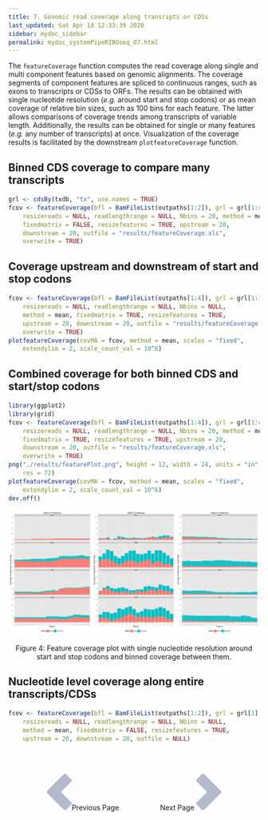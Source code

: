 ```yaml
---
title: 7. Genomic read coverage along transripts or CDSs
last_updated: Sat Apr 18 12:33:39 2020
sidebar: mydoc_sidebar
permalink: mydoc_systemPipeRIBOseq_07.html
---
```


The `featureCoverage` function computes the read coverage along
single and multi component features based on genomic alignments. The coverage
segments of component features are spliced to continuous ranges, such as exons
to transcripts or CDSs to ORFs. The results can be obtained with single
nucleotide resolution (_e.g._ around start and stop codons) or as mean coverage
of relative bin sizes, such as 100 bins for each feature. The latter allows
comparisons of coverage trends among transcripts of variable length. Additionally, 
the results can be obtained for single or many features (_e.g._ any number of
transcripts) at once. Visualization of the coverage results is facilitated by
the downstream `plotfeatureCoverage` function. 

## Binned CDS coverage to compare many transcripts


```r
grl <- cdsBy(txdb, "tx", use.names = TRUE)
fcov <- featureCoverage(bfl = BamFileList(outpaths[1:2]), grl = grl[1:4], 
    resizereads = NULL, readlengthrange = NULL, Nbins = 20, method = mean, 
    fixedmatrix = FALSE, resizefeatures = TRUE, upstream = 20, 
    downstream = 20, outfile = "results/featureCoverage.xls", 
    overwrite = TRUE)
```

## Coverage upstream and downstream of start and stop codons


```r
fcov <- featureCoverage(bfl = BamFileList(outpaths[1:4]), grl = grl[1:12], 
    resizereads = NULL, readlengthrange = NULL, Nbins = NULL, 
    method = mean, fixedmatrix = TRUE, resizefeatures = TRUE, 
    upstream = 20, downstream = 20, outfile = "results/featureCoverage.xls", 
    overwrite = TRUE)
plotfeatureCoverage(covMA = fcov, method = mean, scales = "fixed", 
    extendylim = 2, scale_count_val = 10^6)
```

## Combined coverage for both binned CDS and start/stop codons


```r
library(ggplot2)
library(grid)
fcov <- featureCoverage(bfl = BamFileList(outpaths[1:4]), grl = grl[1:4], 
    resizereads = NULL, readlengthrange = NULL, Nbins = 20, method = mean, 
    fixedmatrix = TRUE, resizefeatures = TRUE, upstream = 20, 
    downstream = 20, outfile = "results/featureCoverage.xls", 
    overwrite = TRUE)
png("./results/featurePlot.png", height = 12, width = 24, units = "in", 
    res = 72)
plotfeatureCoverage(covMA = fcov, method = mean, scales = "fixed", 
    extendylim = 2, scale_count_val = 10^6)
dev.off()
```

![](./pages/mydoc/systemPipeRIBOseq_files/featurePlot.png)
<div align="center">Figure 4: Feature coverage plot with single nucleotide resolution around start and stop codons and binned coverage between them.</div>

## Nucleotide level coverage along entire transcripts/CDSs


```r
fcov <- featureCoverage(bfl = BamFileList(outpaths[1:2]), grl = grl[1], 
    resizereads = NULL, readlengthrange = NULL, Nbins = NULL, 
    method = mean, fixedmatrix = FALSE, resizefeatures = TRUE, 
    upstream = 20, downstream = 20, outfile = NULL)
```

<br><br><center><a href="mydoc_systemPipeRIBOseq_06.html"><img src="images/left_arrow.png" alt="Previous page."></a>Previous Page &nbsp; &nbsp; &nbsp; &nbsp; &nbsp; &nbsp; &nbsp; &nbsp; &nbsp; &nbsp; Next Page
<a href="mydoc_systemPipeRIBOseq_08.html"><img src="images/right_arrow.png" alt="Next page."></a></center>
